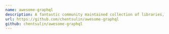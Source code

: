 ```yaml
---
name: awesome-graphql
description: A fantastic community maintained collection of libraries, resources, and more.
url: https://github.com/chentsulin/awesome-graphql
github: chentsulin/awesome-graphql
---
```



